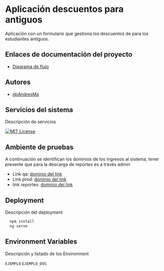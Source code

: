 
# Aplicación descuentos para antiguos
Aplicación con un formulario que gestiona los descuentos de para los estudiantes antiguos. 


## Enlaces de documentación del proyecto
 - [Diagrama de flujo](https://www.figma.com/slides/Fl2b7QY913QX5CTBFf6m68/Educontigo-system-integration-presentation?node-id=1-1071&t=TqpfMRVRReMImTgJ-1)

## Autores

- [@iAndresMa](https://github.com/iAndresMa)


## Servicios del sistema
Descripción de servicios

[![MIT License](https://img.shields.io/badge/License-MIT-green.svg)](https://choosealicense.com/licenses/mit/)


## Ambiente de pruebas
A continuación se identifican los dominios de los ingresos al sistema, tener presente que para la descarga de reportes es a través admin

- Link qa: [dominio del link](https://link_del_ambiente)
- Link prod: [dominio del link](https://link_del_ambiente)
- link reportes: [dominio del link](https://link_del_ambiente)


## Deployment

Descripción del deployment

```bash
  npm install
  ng serve
```


## Environment Variables
Descripción y listado de los Environment

`EJEMPLO`
`EJEMPLO_DOS`